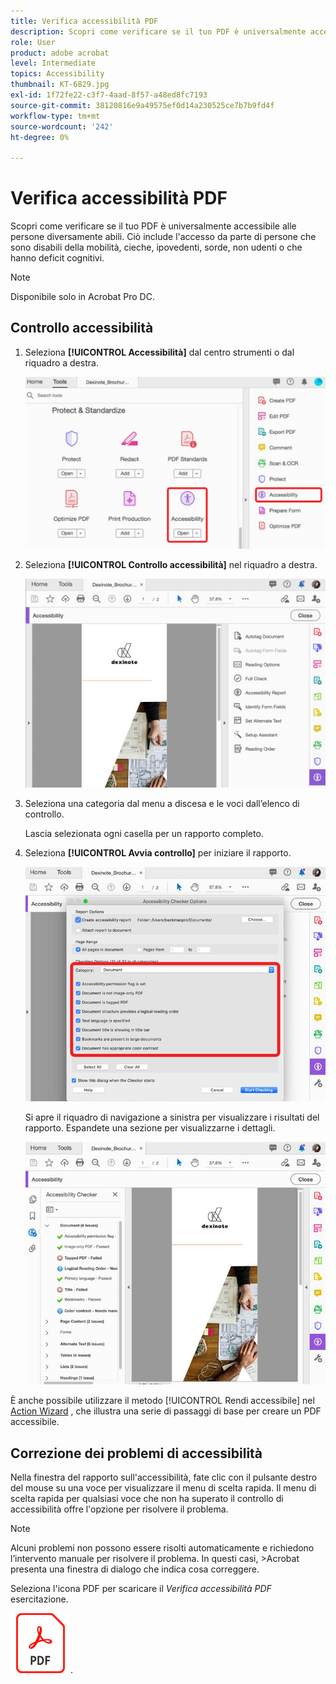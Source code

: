 ```yaml
---
title: Verifica accessibilità PDF
description: Scopri come verificare se il tuo PDF è universalmente accessibile alle persone diversamente abili
role: User
product: adobe acrobat
level: Intermediate
topics: Accessibility
thumbnail: KT-6829.jpg
exl-id: 1f72fe22-c3f7-4aad-8f57-a48ed8fc7193
source-git-commit: 38120816e9a49575ef0d14a230525ce7b7b9fd4f
workflow-type: tm+mt
source-wordcount: '242'
ht-degree: 0%

---
```


# Verifica accessibilità PDF

Scopri come verificare se il tuo PDF è universalmente accessibile alle persone diversamente abili. Ciò include l&#39;accesso da parte di persone che sono disabili della mobilità, cieche, ipovedenti, sorde, non udenti o che hanno deficit cognitivi.

>[!NOTE]
>
>Disponibile solo in Acrobat Pro DC.

## Controllo accessibilità

1. Seleziona **[!UICONTROL Accessibilità]** dal centro strumenti o dal riquadro a destra.

   ![Accessibilità - Fase 1](../assets/Accessibility_1.png)

1. Seleziona **[!UICONTROL Controllo accessibilità]** nel riquadro a destra.

   ![Accessibilità - Fase 2](../assets/Accessibility_2.png)

1. Seleziona una categoria dal menu a discesa e le voci dall’elenco di controllo.

   Lascia selezionata ogni casella per un rapporto completo.

1. Seleziona **[!UICONTROL Avvia controllo]** per iniziare il rapporto.

   ![Accessibilità - Fase 3](../assets/Accessibility_3.png)

   Si apre il riquadro di navigazione a sinistra per visualizzare i risultati del rapporto. Espandete una sezione per visualizzarne i dettagli.

   ![Accessibilità - Fase 4](../assets/Accessibility_4.png)

È anche possibile utilizzare il metodo [!UICONTROL Rendi accessibile] nel [Action Wizard](https://experienceleague.adobe.com/docs/document-cloud-learn/acrobat-learning/advanced-tasks/action.html) , che illustra una serie di passaggi di base per creare un PDF accessibile.

## Correzione dei problemi di accessibilità

Nella finestra del rapporto sull&#39;accessibilità, fate clic con il pulsante destro del mouse su una voce per visualizzare il menu di scelta rapida. Il menu di scelta rapida per qualsiasi voce che non ha superato il controllo di accessibilità offre l&#39;opzione per risolvere il problema.

>[!NOTE]
>
>Alcuni problemi non possono essere risolti automaticamente e richiedono l’intervento manuale per risolvere il problema. In questi casi, >Acrobat presenta una finestra di dialogo che indica cosa correggere.

Seleziona l&#39;icona PDF per scaricare il *Verifica accessibilità PDF* esercitazione.

[![Esercitazione sull’accessibilità per il download](../assets/acrobat_PDF_96.png)](../assets/AcrobatDCAccessible.pdf).
